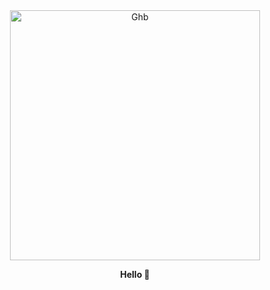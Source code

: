 
<div align="center">
    <img src="https://github.com/user-attachments/assets/8a187499-d796-4ff4-9e8d-2c79e23875bb" width="400" alt="Ghb">
</div> 

<p align="center">
   <b> Hello 👋 </b>
</p>  





<!--
**Nami-can/Nami-can** is a ✨ _special_ ✨ repository because its `README.md` (this file) appears on your GitHub profile.

Here are some ideas to get you started:

- 🔭 I’m currently working on ...
- 🌱 I’m currently learning ...
- 👯 I’m looking to collaborate on ...
- 🤔 I’m looking for help with ...
- 💬 Ask me about ...
- 📫 How to reach me: ...
- 😄 Pronouns: ...
- ⚡ Fun fact: ...
-->
